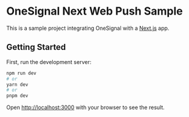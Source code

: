 # OneSignal Next Web Push Sample

This is a sample project integrating OneSignal with a [Next.js](https://nextjs.org/) app.

## Getting Started

First, run the development server:

```bash
npm run dev
# or
yarn dev
# or
pnpm dev
```

Open [http://localhost:3000](http://localhost:3000) with your browser to see the result.
